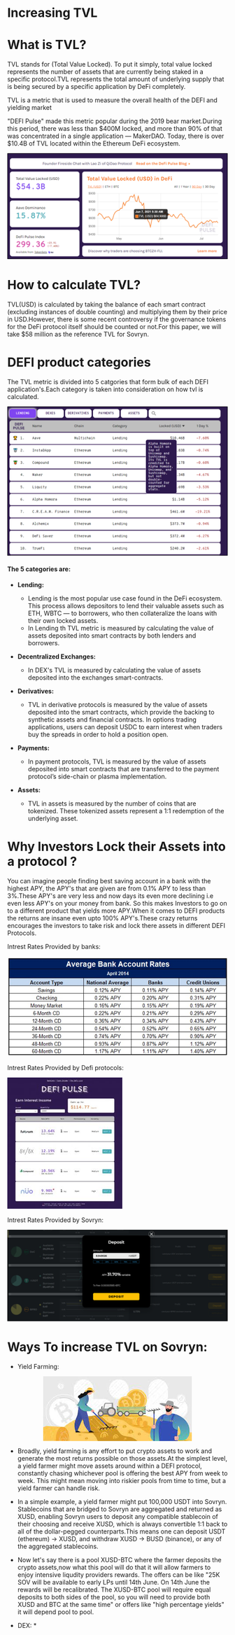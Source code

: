 # Increasing TVL

# What is TVL?
TVL stands for (Total Value Locked). To put it simply, total value locked represents the number of assets that are currently being staked in a specific protocol.TVL represents the  total amount of underlying supply that is being secured by a specific application by DeFi completely.

TVL is a metric that is used to measure the overall health of the DEFI and yielding market

"DEFI Pulse" made this metric popular during the 2019 bear market.During this period, there was less than $400M locked, and more than 90% of that was concentrated in a single application — MakerDAO. Today, there is over $10.4B of TVL located within the Ethereum DeFi ecosystem.

![alt text](https://github.com/TanishqDsharma/Sovrython-Research-Repo/blob/main/images/defi1.png)

# How to calculate TVL?
TVL(USD) is calculated by taking the balance of each smart contract (excluding instances of double counting) and multiplying them by their price in USD.However, there is some recent controversy if the governance tokens for the DeFi protocol itself should be counted or not.For this paper, we will take $58 million as the reference TVL for Sovryn.

# DEFI product categories

The TVL metric is divided into 5 catgories that form bulk of each DEFI application's.Each category is taken into consideration on how tvl is calculated.

![alt text](https://github.com/TanishqDsharma/Sovrython-Research-Repo/blob/main/images/defi2.png)

#### The 5 categories are:
* <b>Lending:</b>
   * Lending is the most popular use case found in the DeFi ecosystem. This process allows depositors to lend their valuable assets such as ETH, WBTC — to borrowers, who then collateralize the loans with their own locked assets.
   * In Lending th TVL metric is measured by calculating the value of assets deposited into smart contracts by both lenders and borrowers.
 
* <b>Decentralized Exchanges:</b>
    * In DEX's TVL is measured by calculating the value of assets deposited into the exchanges smart-contracts.
* <b>Derivatives:</b>
    * TVL in derivative protocols is measured by the value of assets deposited into the smart contracts, which provide the backing to synthetic assets and financial contracts. In options trading applications, users can deposit USDC to earn interest when traders buy the spreads in order to hold a position open.
* <b>Payments:</b>
   * In payment protocols, TVL is measured by the value of assets deposited into smart contracts that are transferred to the payment protocol’s side-chain or plasma implementation.
* <b>Assets:</b>
  * TVL in assets is measured by the number of coins that are tokenized. These tokenized assets represent a 1:1 redemption of the underlying asset.

# Why Investors Lock their Assets into a protocol ?

You can imagine people finding best saving account in a bank with the highest APY, the APY's that are given are from 0.1% APY to less than 3%.These APY's are very less and now days its even more declining i.e even less APY's on your money from bank. So this makes Investors to go on to a different product that yields more APY.When it comes to DEFI products the returns are insane even upto 100% APY's.These crazy returns encourages the investors to take risk and lock there assets in different DEFI Protocols. 

Intrest Rates Provided by banks:

![alt text](https://github.com/TanishqDsharma/Sovrython-Research-Repo/blob/main/images/bank-interest-rates-vs-credit-union-interest-rates.jpg)

Intrest Rates Provided by Defi protocols:

![alt text](https://github.com/TanishqDsharma/Sovrython-Research-Repo/blob/main/images/Selection_071-263x300.jpg)

Intrest Rates Provided by Sovryn:

![alt text](https://github.com/TanishqDsharma/Sovrython-Research-Repo/blob/main/images/2021-07-13%2014_23_59-Films%20%26%20TV.png)
 
# Ways To increase TVL on Sovryn:

* Yield Farming:
<p align="center">
    <img align="center" src="https://github.com/TanishqDsharma/Sovrython-Research-Repo/blob/main/images/download.jpg">
</p>

 
  * Broadly, yield farming is any effort to put crypto assets to work and generate the most returns possible on those assets.At the simplest level, a yield farmer might move     assets around within a DEFI protocol, constantly chasing whichever pool is offering the best APY from week to week. This might   mean moving into riskier pools from time to time, but a yield farmer can handle risk.
  
  * In a simple example, a yield farmer might put 100,000 USDT into Sovryn. Stablecoins that are bridged to Sovryn are aggregated and returned as XUSD, enabling Sovryn users to     deposit any compatible stablecoin of their choosing and receive XUSD, which is always convertible 1:1 back to all of the dollar-pegged counterparts.This means one can deposit   USDT (ethereum) -> XUSD, and withdraw XUSD -> BUSD (binance), or any of the aggregated stablecoins.
  
  * Now let's say there is a pool XUSD-BTC where the farmer deposits the crypto assets,now what this pool will do that it will allow farmers to enjoy intensive liqudity providers   rewards. The offers can be like "25K SOV will be available to early LPs until 14th June. On 14th June the rewards will be recalibrated. The XUSD-BTC pool will require equal     deposits to both sides of the pool, so you will need to provide both XUSD and BTC at the same time" or offers like "high percentage yields" it will depend pool to pool.
  
* DEX:
  * 
